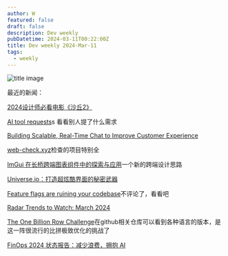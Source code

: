 ```yaml
---
author: W
featured: false
draft: false
description: Dev weekly
pubDatetime: 2024-03-11T00:22:00Z
title: Dev weekly 2024-Mar-11
tags:
  - weekly
---
```


![title image](https://images.unsplash.com/photo-1709480919018-5e33592a2d8c?q=80&w=2670&auto=format&fit=crop&ixlib=rb-4.0.3&ixid=M3wxMjA3fDB8MHxwaG90by1wYWdlfHx8fGVufDB8fHx8fA%3D%3D)

最近的新闻：

[2024设计师必看电影《沙丘2》](https://mp.weixin.qq.com/s/f9fO6HknKvWdWy9jsBn3KA)

[AI tool requests](https://theresanaiforthat.com/requests/)s 看看别人提了什么需求

[Building Scalable, Real-Time Chat to Improve Customer Experience](https://www.uber.com/en-AU/blog/building-scalable-real-time-chat/)

[web-check.xyz](https://github.com/Lissy93/web-check)检查的项目特别全

[ImGui 在长桥跨端图表组件中的探索与应用](https://mp.weixin.qq.com/s/-_NLEbonjEl1F2kyA0yx_A)一个新的跨端设计思路

[Universe.io：打造超炫酷界面的秘密武器](https://mp.weixin.qq.com/s/po3eurzOM1BCCkv61tTyjg)

[Feature flags are ruining your codebase](https://zaidesanton.substack.com/p/feature-flags-are-ruining-your-codebase?r=2bjtip&utm_medium=ios&utm_source=tldrwebdev&triedRedirect=true)不评论了，看看吧

[Radar Trends to Watch: March 2024](https://www.oreilly.com/radar/radar-trends-to-watch-march-2024/)

[The One Billion Row Challenge](https://www.morling.dev/blog/one-billion-row-challenge/)在github相关仓库可以看到各种语言的版本，是这一阵很流行的比拼极致优化的挑战了

[FinOps 2024 状态报告：减少浪费，拥抱 AI](https://mp.weixin.qq.com/s/uTKRtycz5mOVie6vmcDLwg)
